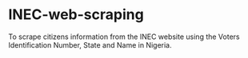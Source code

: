# INEC-web-scraping
To scrape citizens information from the INEC website using the Voters Identification Number, State and Name in Nigeria.




